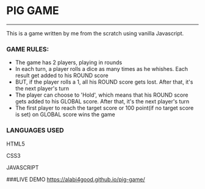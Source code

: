 # PIG GAME
***
This is a game written by me from the scratch using vanilla Javascript.

### GAME RULES:

- The game has 2 players, playing in rounds
- In each turn, a player rolls a dice as many times as he whishes. Each result get added to his ROUND score
- BUT, if the player rolls a 1, all his ROUND score gets lost. After that, it's the next player's turn
- The player can choose to 'Hold', which means that his ROUND score gets added to his GLOBAL score. After that, it's the next player's turn
- The first player to reach the target score or 100 point(if no target score is set) on GLOBAL score wins the game

### LANGUAGES USED
HTML5

CSS3

JAVASCRIPT

###LIVE DEMO
https://alabi4good.github.io/pig-game/